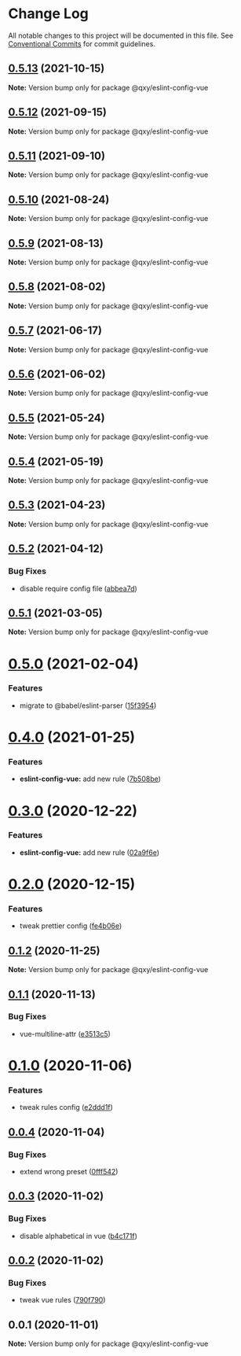 # Change Log

All notable changes to this project will be documented in this file.
See [Conventional Commits](https://conventionalcommits.org) for commit guidelines.

## [0.5.13](https://github.com/qxy-fe/configs/compare/@qxy/eslint-config-vue@0.5.12...@qxy/eslint-config-vue@0.5.13) (2021-10-15)

**Note:** Version bump only for package @qxy/eslint-config-vue





## [0.5.12](https://github.com/qxy-fe/configs/compare/@qxy/eslint-config-vue@0.5.11...@qxy/eslint-config-vue@0.5.12) (2021-09-15)

**Note:** Version bump only for package @qxy/eslint-config-vue





## [0.5.11](https://github.com/qxy-fe/configs/compare/@qxy/eslint-config-vue@0.5.10...@qxy/eslint-config-vue@0.5.11) (2021-09-10)

**Note:** Version bump only for package @qxy/eslint-config-vue





## [0.5.10](https://github.com/qxy-fe/configs/compare/@qxy/eslint-config-vue@0.5.9...@qxy/eslint-config-vue@0.5.10) (2021-08-24)

**Note:** Version bump only for package @qxy/eslint-config-vue





## [0.5.9](https://github.com/qxy-fe/configs/compare/@qxy/eslint-config-vue@0.5.8...@qxy/eslint-config-vue@0.5.9) (2021-08-13)

**Note:** Version bump only for package @qxy/eslint-config-vue





## [0.5.8](https://github.com/qxy-fe/configs/compare/@qxy/eslint-config-vue@0.5.7...@qxy/eslint-config-vue@0.5.8) (2021-08-02)

**Note:** Version bump only for package @qxy/eslint-config-vue

## [0.5.7](https://github.com/qxy-fe/configs/compare/@qxy/eslint-config-vue@0.5.6...@qxy/eslint-config-vue@0.5.7) (2021-06-17)

**Note:** Version bump only for package @qxy/eslint-config-vue

## [0.5.6](https://github.com/qxy-fe/configs/compare/@qxy/eslint-config-vue@0.5.5...@qxy/eslint-config-vue@0.5.6) (2021-06-02)

**Note:** Version bump only for package @qxy/eslint-config-vue

## [0.5.5](https://github.com/qxy-fe/configs/compare/@qxy/eslint-config-vue@0.5.4...@qxy/eslint-config-vue@0.5.5) (2021-05-24)

**Note:** Version bump only for package @qxy/eslint-config-vue

## [0.5.4](https://github.com/qxy-fe/configs/compare/@qxy/eslint-config-vue@0.5.3...@qxy/eslint-config-vue@0.5.4) (2021-05-19)

**Note:** Version bump only for package @qxy/eslint-config-vue

## [0.5.3](https://github.com/qxy-fe/configs/compare/@qxy/eslint-config-vue@0.5.2...@qxy/eslint-config-vue@0.5.3) (2021-04-23)

**Note:** Version bump only for package @qxy/eslint-config-vue

## [0.5.2](https://github.com/qxy-fe/configs/compare/@qxy/eslint-config-vue@0.5.1...@qxy/eslint-config-vue@0.5.2) (2021-04-12)

### Bug Fixes

-   disable require config file ([abbea7d](https://github.com/qxy-fe/configs/commit/abbea7d5f750696f122be4a5e81a0b7ee23661e5))

## [0.5.1](https://github.com/qxy-fe/configs/compare/@qxy/eslint-config-vue@0.5.0...@qxy/eslint-config-vue@0.5.1) (2021-03-05)

**Note:** Version bump only for package @qxy/eslint-config-vue

# [0.5.0](https://github.com/qxy-fe/configs/compare/@qxy/eslint-config-vue@0.4.0...@qxy/eslint-config-vue@0.5.0) (2021-02-04)

### Features

-   migrate to @babel/eslint-parser ([15f3954](https://github.com/qxy-fe/configs/commit/15f3954605cd5d863e3e8516e4132fd07639f11a))

# [0.4.0](https://github.com/qxy-fe/configs/compare/@qxy/eslint-config-vue@0.3.0...@qxy/eslint-config-vue@0.4.0) (2021-01-25)

### Features

-   **eslint-config-vue:** add new rule ([7b508be](https://github.com/qxy-fe/configs/commit/7b508bebf249ca3c48ae9f371e7ed75e19d3cae6))

# [0.3.0](https://github.com/qxy-fe/configs/compare/@qxy/eslint-config-vue@0.2.0...@qxy/eslint-config-vue@0.3.0) (2020-12-22)

### Features

-   **eslint-config-vue:** add new rule ([02a9f6e](https://github.com/qxy-fe/configs/commit/02a9f6ecb5f783e2bf8c61ee4093d022a70cf0d6))

# [0.2.0](https://github.com/qxy-fe/configs/compare/@qxy/eslint-config-vue@0.1.2...@qxy/eslint-config-vue@0.2.0) (2020-12-15)

### Features

-   tweak prettier config ([fe4b06e](https://github.com/qxy-fe/configs/commit/fe4b06e8214e4c0f933f3f1283a2b0bdc046e991))

## [0.1.2](https://github.com/qxy-fe/configs/compare/@qxy/eslint-config-vue@0.1.1...@qxy/eslint-config-vue@0.1.2) (2020-11-25)

**Note:** Version bump only for package @qxy/eslint-config-vue

## [0.1.1](https://github.com/qxy-fe/configs/compare/@qxy/eslint-config-vue@0.1.0...@qxy/eslint-config-vue@0.1.1) (2020-11-13)

### Bug Fixes

-   vue-multiline-attr ([e3513c5](https://github.com/qxy-fe/configs/commit/e3513c5617433eeef3c436b481c740f0683a805c))

# [0.1.0](https://github.com/qxy-fe/configs/compare/@qxy/eslint-config-vue@0.0.4...@qxy/eslint-config-vue@0.1.0) (2020-11-06)

### Features

-   tweak rules config ([e2ddd1f](https://github.com/qxy-fe/configs/commit/e2ddd1f14cb9e2774f5c439a1f98af7ad868ce0f))

## [0.0.4](https://github.com/qxy-fe/configs/compare/@qxy/eslint-config-vue@0.0.3...@qxy/eslint-config-vue@0.0.4) (2020-11-04)

### Bug Fixes

-   extend wrong preset ([0fff542](https://github.com/qxy-fe/configs/commit/0fff542f9d54e85ae76b53faf43c30aa6639fed1))

## [0.0.3](https://github.com/qxy-fe/configs/compare/@qxy/eslint-config-vue@0.0.2...@qxy/eslint-config-vue@0.0.3) (2020-11-02)

### Bug Fixes

-   disable alphabetical in vue ([b4c171f](https://github.com/qxy-fe/configs/commit/b4c171fdbb3079700b26ce4af5c11070eb78c2e2))

## [0.0.2](https://github.com/qxy-fe/configs/compare/@qxy/eslint-config-vue@0.0.1...@qxy/eslint-config-vue@0.0.2) (2020-11-02)

### Bug Fixes

-   tweak vue rules ([790f790](https://github.com/qxy-fe/configs/commit/790f790cce1442ba96a345eefd5f25655a0fbb3f))

## 0.0.1 (2020-11-01)

**Note:** Version bump only for package @qxy/eslint-config-vue
